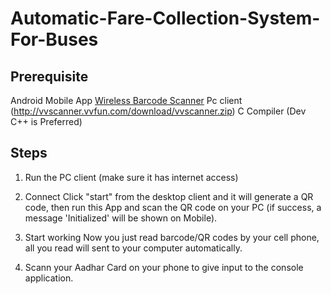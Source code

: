 # Automatic-Fare-Collection-System-For-Buses

## Prerequisite
Android Mobile App [Wireless Barcode Scanner](https://play.google.com/store/apps/details?id=hk.com.nexinno.barcodegun&hl=en)
Pc client (http://vvscanner.vvfun.com/download/vvscanner.zip)
C Compiler (Dev C++ is Preferred)

## Steps

1) Run the PC client (make sure it has internet access)

2) Connect
   Click "start" from the desktop client and it will generate a QR code, then run this App and scan the QR code on your PC 
   (if success, a message 'Initialized' will be shown on Mobile).

3) Start working
   Now you just read barcode/QR codes by your cell phone, all you read will sent to your computer automatically.

4) Scann your Aadhar Card on your phone to give input to the console application.
